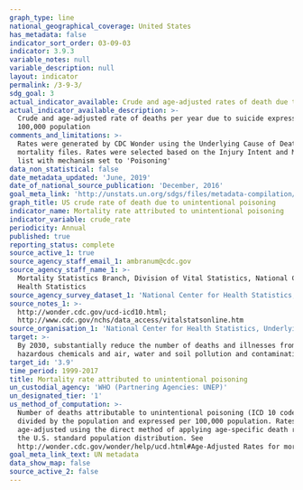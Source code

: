 ```yaml
---
graph_type: line
national_geographical_coverage: United States
has_metadata: false
indicator_sort_order: 03-09-03
indicator: 3.9.3
variable_notes: null
variable_description: null
layout: indicator
permalink: /3-9-3/
sdg_goal: 3
actual_indicator_available: Crude and age-adjusted rates of death due to unintentional poisoning
actual_indicator_available_description: >-
  Crude and age-adjusted rate of deaths per year due to suicide expressed per
  100,000 population
comments_and_limitations: >-
  Rates were generated by CDC Wonder using the Underlying Cause of Death
  mortality files. Rates were selected based on the Injury Intent and Mechanism
  list with mechanism set to 'Poisoning'
data_non_statistical: false
date_metadata_updated: 'June, 2019'
date_of_national_source_publication: 'December, 2016'
goal_meta_link: 'http://unstats.un.org/sdgs/files/metadata-compilation/Metadata-Goal-3.pdf'
graph_title: US crude rate of death due to unintentional poisoning
indicator_name: Mortality rate attributed to unintentional poisoning
indicator_variable: crude_rate
periodicity: Annual
published: true
reporting_status: complete
source_active_1: true
source_agency_staff_email_1: ambranum@cdc.gov
source_agency_staff_name_1: >-
  Mortality Statistics Branch, Division of Vital Statistics, National Center for
  Health Statistics
source_agency_survey_dataset_1: 'National Center for Health Statistics, Underlying Cause of Death File'
source_notes_1: >-
  http://wonder.cdc.gov/ucd-icd10.html;
  http://www.cdc.gov/nchs/data_access/vitalstatsonline.htm
source_organisation_1: 'National Center for Health Statistics, Underlying Cause of Death File'
target: >-
  By 2030, substantially reduce the number of deaths and illnesses from
  hazardous chemicals and air, water and soil pollution and contamination.
target_id: '3.9'
time_period: 1999-2017
title: Mortality rate attributed to unintentional poisoning
un_custodial_agency: 'WHO (Partnering Agencies: UNEP)'
un_designated_tier: '1'
us_method_of_computation: >-
  Number of deaths attributable to unintentional poisoning (ICD 10 code X40-X49)
  divided by the population and expressed per 100,000 population. Rates are
  age-adjusted using the direct method of applying age-specific death rates to
  the U.S. standard population distribution. See
  http://wonder.cdc.gov/wonder/help/ucd.html#Age-Adjusted Rates for more detail.
goal_meta_link_text: UN metadata
data_show_map: false
source_active_2: false
---
```

